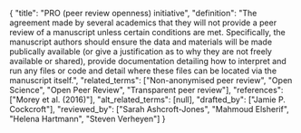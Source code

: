 {
    "title": "PRO (peer review openness) initiative",
    "definition": "The agreement made by several academics that they will not provide a peer review of a manuscript unless certain conditions are met. Specifically, the manuscript authors should ensure the data and materials will be made publically available (or give a justification as to why they are not freely available or shared), provide documentation detailing how to interpret and run any files or code and detail where these files can be located via the manuscript itself.",
    "related_terms": ["Non-anonymised peer review", "Open Science", "Open Peer Review", "Transparent peer review"],
    "references": ["Morey et al. (2016)"],
    "alt_related_terms": [null],
    "drafted_by": ["Jamie P. Cockcroft"],
    "reviewed_by": ["Sarah Ashcroft-Jones", "Mahmoud Elsherif", "Helena Hartmann", "Steven Verheyen"]
  }
